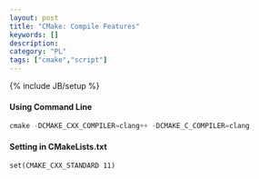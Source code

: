 ```yaml
--- 
layout: post 
title: "CMake: Compile Features" 
keywords: [] 
description: 
category: "PL"
tags: ["cmake","script"] 
--- 
```

{% include JB/setup %}

#### Using Command Line

```cpp
cmake -DCMAKE_CXX_COMPILER=clang++ -DCMAKE_C_COMPILER=clang
```


#### Setting in CMakeLists.txt

```lcmake
set(CMAKE_CXX_STANDARD 11)
```



